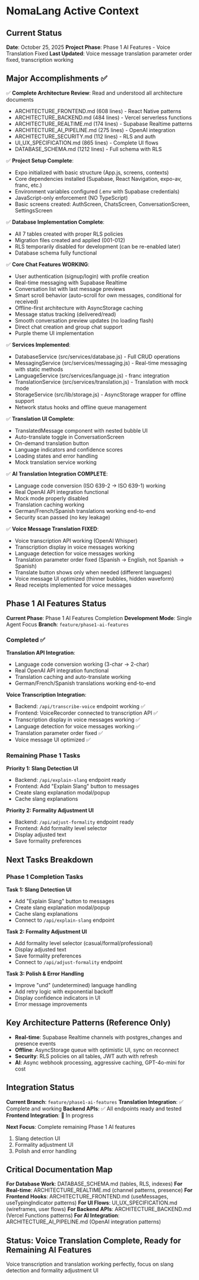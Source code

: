 # NomaLang Active Context

## Current Status
**Date**: October 25, 2025
**Project Phase**: Phase 1 AI Features - Voice Translation Fixed
**Last Updated**: Voice message translation parameter order fixed, transcription working

## Major Accomplishments ✅
✅ **Complete Architecture Review**: Read and understood all architecture documents
  - ARCHITECTURE_FRONTEND.md (608 lines) - React Native patterns
  - ARCHITECTURE_BACKEND.md (484 lines) - Vercel serverless functions
  - ARCHITECTURE_REALTIME.md (174 lines) - Supabase Realtime patterns
  - ARCHITECTURE_AI_PIPELINE.md (275 lines) - OpenAI integration
  - ARCHITECTURE_SECURITY.md (112 lines) - RLS and auth
  - UI_UX_SPECIFICATION.md (865 lines) - Complete UI flows
  - DATABASE_SCHEMA.md (1212 lines) - Full schema with RLS

✅ **Project Setup Complete**:
  - Expo initialized with basic structure (App.js, screens, contexts)
  - Core dependencies installed (Supabase, React Navigation, expo-av, franc, etc.)
  - Environment variables configured (.env with Supabase credentials)
  - JavaScript-only enforcement (NO TypeScript)
  - Basic screens created: AuthScreen, ChatsScreen, ConversationScreen, SettingsScreen

✅ **Database Implementation Complete**:
  - All 7 tables created with proper RLS policies
  - Migration files created and applied (001-012)
  - RLS temporarily disabled for development (can be re-enabled later)
  - Database schema fully functional

✅ **Core Chat Features WORKING**:
  - User authentication (signup/login) with profile creation
  - Real-time messaging with Supabase Realtime
  - Conversation list with last message previews
  - Smart scroll behavior (auto-scroll for own messages, conditional for received)
  - Offline-first architecture with AsyncStorage caching
  - Message status tracking (delivered/read)
  - Smooth conversation preview updates (no loading flash)
  - Direct chat creation and group chat support
  - Purple theme UI implementation

✅ **Services Implemented**:
  - DatabaseService (src/services/database.js) - Full CRUD operations
  - MessagingService (src/services/messaging.js) - Real-time messaging with static methods
  - LanguageService (src/services/language.js) - franc integration
  - TranslationService (src/services/translation.js) - Translation with mock mode
  - StorageService (src/lib/storage.js) - AsyncStorage wrapper for offline support
  - Network status hooks and offline queue management

✅ **Translation UI Complete**:
  - TranslatedMessage component with nested bubble UI
  - Auto-translate toggle in ConversationScreen
  - On-demand translation button
  - Language indicators and confidence scores
  - Loading states and error handling
  - Mock translation service working

✅ **AI Translation Integration COMPLETE**:
  - Language code conversion (ISO 639-2 → ISO 639-1) working
  - Real OpenAI API integration functional
  - Mock mode properly disabled
  - Translation caching working
  - German/French/Spanish translations working end-to-end
  - Security scan passed (no key leakage)

✅ **Voice Message Translation FIXED**:
  - Voice transcription API working (OpenAI Whisper)
  - Transcription display in voice messages working
  - Language detection for voice messages working
  - Translation parameter order fixed (Spanish → English, not Spanish → Spanish)
  - Translate button shows only when needed (different languages)
  - Voice message UI optimized (thinner bubbles, hidden waveform)
  - Read receipts implemented for voice messages

## Phase 1 AI Features Status
**Current Phase**: Phase 1 AI Features Completion
**Development Mode**: Single Agent Focus
**Branch**: `feature/phase1-ai-features`

### Completed ✅
**Translation API Integration**:
- Language code conversion working (3-char → 2-char)
- Real OpenAI API integration functional
- Translation caching and auto-translate working
- German/French/Spanish translations working end-to-end

**Voice Transcription Integration**:
- Backend: `/api/transcribe-voice` endpoint working ✅
- Frontend: VoiceRecorder connected to transcription API ✅
- Transcription display in voice messages working ✅
- Language detection for voice messages working ✅
- Translation parameter order fixed ✅
- Voice message UI optimized ✅

### Remaining Phase 1 Tasks

**Priority 1: Slang Detection UI**
- Backend: `/api/explain-slang` endpoint ready
- Frontend: Add "Explain Slang" button to messages
- Create slang explanation modal/popup
- Cache slang explanations

**Priority 2: Formality Adjustment UI**
- Backend: `/api/adjust-formality` endpoint ready
- Frontend: Add formality level selector
- Display adjusted text
- Save formality preferences

## Next Tasks Breakdown

### Phase 1 Completion Tasks
**Task 1: Slang Detection UI**
- Add "Explain Slang" button to messages
- Create slang explanation modal/popup
- Cache slang explanations
- Connect to `/api/explain-slang` endpoint

**Task 2: Formality Adjustment UI**
- Add formality level selector (casual/formal/professional)
- Display adjusted text
- Save formality preferences
- Connect to `/api/adjust-formality` endpoint

**Task 3: Polish & Error Handling**
- Improve "und" (undetermined) language handling
- Add retry logic with exponential backoff
- Display confidence indicators in UI
- Error message improvements

## Key Architecture Patterns (Reference Only)
- **Real-time**: Supabase Realtime channels with postgres_changes and presence events
- **Offline**: AsyncStorage queue with optimistic UI, sync on reconnect
- **Security**: RLS policies on all tables, JWT auth with refresh
- **AI**: Async webhook processing, aggressive caching, GPT-4o-mini for cost

## Integration Status
**Current Branch**: `feature/phase1-ai-features`
**Translation Integration**: ✅ Complete and working
**Backend APIs**: ✅ All endpoints ready and tested
**Frontend Integration**: 🔄 In progress

**Next Focus**: Complete remaining Phase 1 AI features
1. Slang detection UI
2. Formality adjustment UI
3. Polish and error handling

## Critical Documentation Map
**For Database Work**: DATABASE_SCHEMA.md (tables, RLS, indexes)
**For Real-time**: ARCHITECTURE_REALTIME.md (channel patterns, presence)
**For Frontend Hooks**: ARCHITECTURE_FRONTEND.md (useMessages, useTypingIndicator patterns)
**For UI Flows**: UI_UX_SPECIFICATION.md (wireframes, user flows)
**For Backend APIs**: ARCHITECTURE_BACKEND.md (Vercel Functions patterns)
**For AI Integration**: ARCHITECTURE_AI_PIPELINE.md (OpenAI integration patterns)

## Status: Voice Translation Complete, Ready for Remaining AI Features
Voice transcription and translation working perfectly, focus on slang detection and formality adjustment UI
